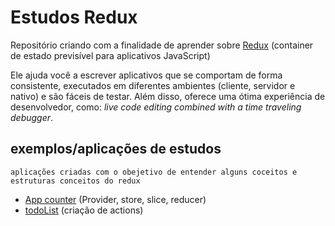 # Estudos Redux
Repositório criando com a finalidade de aprender sobre [Redux](https://redux.js.org/introduction/getting-started) (container de estado previsível para aplicativos JavaScript)

Ele ajuda você a escrever aplicativos que se comportam de forma consistente, executados em diferentes ambientes (cliente, servidor e nativo) e são fáceis de testar. Além disso, oferece uma ótima experiência de desenvolvedor, como: *live code editing combined with a time traveling debugger*.

## exemplos/aplicações de estudos
`aplicações criadas com o obejetivo de entender alguns coceitos e estruturas conceitos do redux`
- [App counter](https://github.com/Odisseu93/estudos-redux/tree/counter) (Provider, store, slice, reducer)
- [todoList](https://github.com/Odisseu93/to-do-list-React-ts) (criação de actions)
